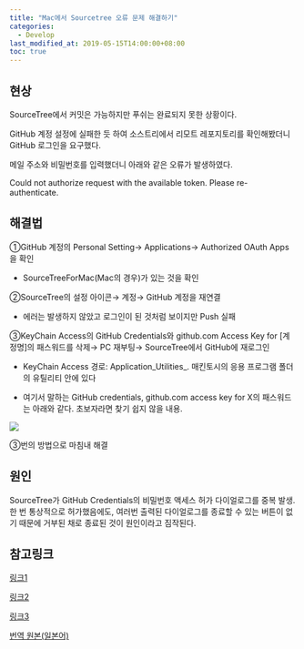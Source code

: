 ```yaml
---
title: "Mac에서 Sourcetree 오류 문제 해결하기"
categories:
  - Develop
last_modified_at: 2019-05-15T14:00:00+08:00
toc: true
---
```


## 현상

SourceTree에서 커밋은 가능하지만 푸쉬는 완료되지 못한 상황이다.

GitHub 계정 설정에 실패한 듯 하여 소스트리에서 리모트 레포지토리를 확인해봤더니 GitHub 로그인을 요구했다.

메일 주소와 비밀번호를 입력했더니 아래와 같은 오류가 발생하였다.


Could not authorize request with the available token. Please re-authenticate.


## 해결법

①GitHub 계정의 Personal Setting→ Applications→ Authorized OAuth Apps을 확인

  * SourceTreeForMac(Mac의 경우)가 있는 것을 확인

②SourceTree의 설정 아이콘→ 계정→ GitHub 계정을 재연결

  * 에러는 발생하지 않았고 로그인이 된 것처럼 보이지만 Push 실패

③KeyChain Access의 GitHub Credentials와 github.com Access Key for [계정명]의 패스워드를 삭제→ PC 재부팅→ SourceTree에서 GitHub에 재로그인

  * KeyChain Access 경로:  Application_Utilities_. 매킨토시의 응용 프로그램 폴더의 유틸리티 안에 있다

  * 여기서 말하는 GitHub credentials, github.com access key for X의 패스워드는 아래와 같다. 초보자라면 찾기 쉽지 않을 내용.

![](aliceleeme.github.io/_image/mac_keychain.png)

③번의 방법으로 마침내 해결


## 원인

SourceTree가 GitHub Credentials의 비밀번호 액세스 허가 다이얼로그를 중복 발생.
한 번 통상적으로 허가했음에도, 여러번 출력된 다이얼로그를 종료할 수 있는 버튼이 없기 때문에 거부된 채로 종료된 것이 원인이라고 짐작된다.



## 참고링크

[링크1](https://community.atlassian.com/t5/Sourcetree-questions/Getting-quot-Could-not-authorize-request-with-the-available/qaq-p/708633)

[링크2](https://community.atlassian.com/t5/Sourcetree-questions/Authentication-issue-accessing-GitHub-repos/qaq-p/397660)

[링크3](https://stackoverflow.com/questions/23039133/github-sourcetree-getting-unauthorized-error)

[번역 원본(일본어)](https://qiita.com/iKimishima/items/387ccd8b2172c683c5ea)
